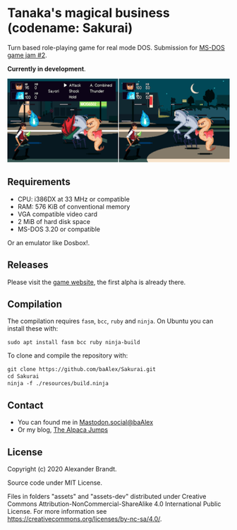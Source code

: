 
Tanaka's magical business
(codename: Sakurai)
=========================

Turn based role-playing game for real mode DOS.
Submission for [MS-DOS game jam #2](https://itch.io/jam/dos-game-jam-2).

**Currently in development**.

![](https://raw.githubusercontent.com/baAlex/Sakurai/master/resources/screenshots.png)


Requirements
------------
- CPU: i386DX at 33 MHz or compatible
- RAM: 576 KiB of conventional memory
- VGA compatible video card
- 2 MiB of hard disk space
- MS-DOS 3.20 or compatible

Or an emulator like Dosbox!.


Releases
--------
Please visit the [game website](https://baalex.itch.io/tanakas-magical-business), the first alpha is already there.


Compilation
-----------
The compilation requires `fasm`, `bcc`, `ruby` and `ninja`.
On Ubuntu you can install these with:
```
sudo apt install fasm bcc ruby ninja-build
```

To clone and compile the repository with:
```
git clone https://github.com/baAlex/Sakurai.git
cd Sakurai
ninja -f ./resources/build.ninja
```

Contact
-------
- You can found me in [Mastodon.social@baAlex](https://mastodon.social/@baAlex)
- Or my blog, [The Alpaca Jumps](https://thealpacajumps.neocities.org/)


License
-------
Copyright (c) 2020 Alexander Brandt.

Source code under MIT License.

Files in folders "assets" and "assets-dev" distributed under Creative Commons Attribution-NonCommercial-ShareAlike 4.0 International Public License. For more information see https://creativecommons.org/licenses/by-nc-sa/4.0/.
